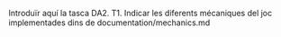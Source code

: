 Introduïr aquí la tasca DA2. T1. Indicar les diferents mécaniques del joc implementades dins de documentation/mechanics.md
